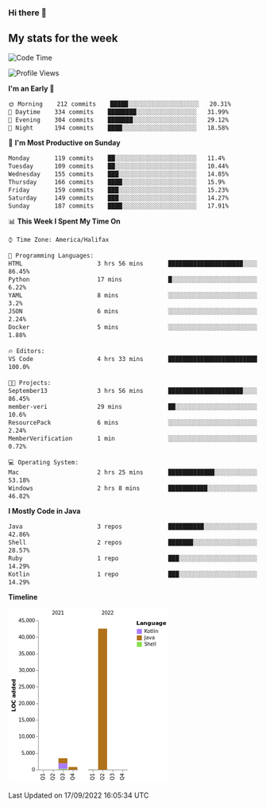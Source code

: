### Hi there 👋

## My stats for the week
<!--START_SECTION:waka-->
![Code Time](http://img.shields.io/badge/Code%20Time-396%20hrs%203%20mins-blue)

![Profile Views](http://img.shields.io/badge/Profile%20Views-2-blue)

**I'm an Early 🐤** 

```text
🌞 Morning    212 commits    █████░░░░░░░░░░░░░░░░░░░░   20.31% 
🌆 Daytime    334 commits    ████████░░░░░░░░░░░░░░░░░   31.99% 
🌃 Evening    304 commits    ███████░░░░░░░░░░░░░░░░░░   29.12% 
🌙 Night      194 commits    ████░░░░░░░░░░░░░░░░░░░░░   18.58%

```
📅 **I'm Most Productive on Sunday** 

```text
Monday       119 commits    ██░░░░░░░░░░░░░░░░░░░░░░░   11.4% 
Tuesday      109 commits    ██░░░░░░░░░░░░░░░░░░░░░░░   10.44% 
Wednesday    155 commits    ███░░░░░░░░░░░░░░░░░░░░░░   14.85% 
Thursday     166 commits    ████░░░░░░░░░░░░░░░░░░░░░   15.9% 
Friday       159 commits    ███░░░░░░░░░░░░░░░░░░░░░░   15.23% 
Saturday     149 commits    ███░░░░░░░░░░░░░░░░░░░░░░   14.27% 
Sunday       187 commits    ████░░░░░░░░░░░░░░░░░░░░░   17.91%

```


📊 **This Week I Spent My Time On** 

```text
⌚︎ Time Zone: America/Halifax

💬 Programming Languages: 
HTML                     3 hrs 56 mins       █████████████████████░░░░   86.45% 
Python                   17 mins             █░░░░░░░░░░░░░░░░░░░░░░░░   6.22% 
YAML                     8 mins              ░░░░░░░░░░░░░░░░░░░░░░░░░   3.2% 
JSON                     6 mins              ░░░░░░░░░░░░░░░░░░░░░░░░░   2.24% 
Docker                   5 mins              ░░░░░░░░░░░░░░░░░░░░░░░░░   1.88%

🔥 Editors: 
VS Code                  4 hrs 33 mins       █████████████████████████   100.0%

🐱‍💻 Projects: 
September13              3 hrs 56 mins       █████████████████████░░░░   86.45% 
member-veri              29 mins             ██░░░░░░░░░░░░░░░░░░░░░░░   10.6% 
ResourcePack             6 mins              ░░░░░░░░░░░░░░░░░░░░░░░░░   2.24% 
MemberVerification       1 min               ░░░░░░░░░░░░░░░░░░░░░░░░░   0.72%

💻 Operating System: 
Mac                      2 hrs 25 mins       █████████████░░░░░░░░░░░░   53.18% 
Windows                  2 hrs 8 mins        ███████████░░░░░░░░░░░░░░   46.82%

```

**I Mostly Code in Java** 

```text
Java                     3 repos             ██████████░░░░░░░░░░░░░░░   42.86% 
Shell                    2 repos             ███████░░░░░░░░░░░░░░░░░░   28.57% 
Ruby                     1 repo              ███░░░░░░░░░░░░░░░░░░░░░░   14.29% 
Kotlin                   1 repo              ███░░░░░░░░░░░░░░░░░░░░░░   14.29%

```


**Timeline**

![Chart not found](https://raw.githubusercontent.com/lyndseyy/lyndseyy/main/charts/bar_graph.png) 


 Last Updated on 17/09/2022 16:05:34 UTC
<!--END_SECTION:waka-->